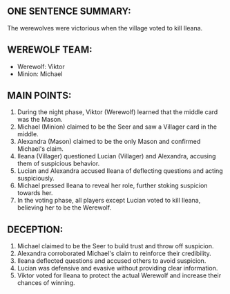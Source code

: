 ## ONE SENTENCE SUMMARY:
The werewolves were victorious when the village voted to kill Ileana.

## WEREWOLF TEAM:
- Werewolf: Viktor
- Minion: Michael

## MAIN POINTS:
1. During the night phase, Viktor (Werewolf) learned that the middle card was the Mason.
2. Michael (Minion) claimed to be the Seer and saw a Villager card in the middle.
3. Alexandra (Mason) claimed to be the only Mason and confirmed Michael's claim.
4. Ileana (Villager) questioned Lucian (Villager) and Alexandra, accusing them of suspicious behavior.
5. Lucian and Alexandra accused Ileana of deflecting questions and acting suspiciously.
6. Michael pressed Ileana to reveal her role, further stoking suspicion towards her.
7. In the voting phase, all players except Lucian voted to kill Ileana, believing her to be the Werewolf.

## DECEPTION:
1. Michael claimed to be the Seer to build trust and throw off suspicion.
2. Alexandra corroborated Michael's claim to reinforce their credibility.
3. Ileana deflected questions and accused others to avoid suspicion.
4. Lucian was defensive and evasive without providing clear information.
5. Viktor voted for Ileana to protect the actual Werewolf and increase their chances of winning.